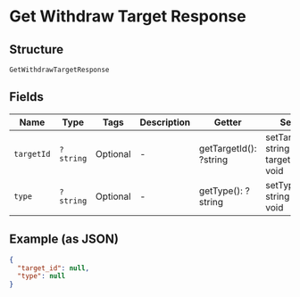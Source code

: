 
# Get Withdraw Target Response

## Structure

`GetWithdrawTargetResponse`

## Fields

| Name | Type | Tags | Description | Getter | Setter |
|  --- | --- | --- | --- | --- | --- |
| `targetId` | `?string` | Optional | - | getTargetId(): ?string | setTargetId(?string targetId): void |
| `type` | `?string` | Optional | - | getType(): ?string | setType(?string type): void |

## Example (as JSON)

```json
{
  "target_id": null,
  "type": null
}
```

